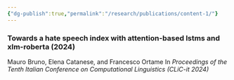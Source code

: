 ```yaml
---
{"dg-publish":true,"permalink":"/research/publications/content-1/"}
---
```


### Towards a hate speech index with attention-based lstms and xlm-roberta (2024)
Mauro Bruno, Elena Catanese, and Francesco Ortame
In *Proceedings of the Tenth Italian Conference on Computational Linguistics (CLiC-it 2024)*
